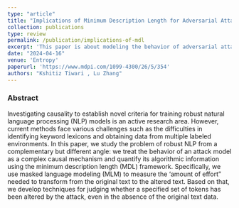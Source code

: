 ```yaml
---
type: "article"
title: "Implications of Minimum Description Length for Adversarial Attack in NLP"
collection: publications
type: review
permalink: /publication/implications-of-mdl
excerpt: 'This paper is about modeling the behavior of adversarial attack models in NLP as a complex causal mechanism and quantifying it.'
date: "2024-04-16"
venue: 'Entropy'
paperurl: 'https://www.mdpi.com/1099-4300/26/5/354'
authors: "Kshitiz Tiwari , Lu Zhang"
---
```

<h3> Abstract </h3>
Investigating causality to establish novel criteria for training robust natural language processing (NLP) models is an active research area. However, current methods face various challenges such as the difficulties in identifying keyword lexicons and obtaining data from multiple labeled environments. In this paper, we study the problem of robust NLP from a complementary but different angle: we treat the behavior of an attack model as a complex causal mechanism and quantify its algorithmic information using the minimum description length (MDL) framework. Specifically, we use masked language modeling (MLM) to measure the ‘amount of effort” needed to transform from the original text to the altered text. Based on that, we develop techniques for judging whether a specified set of tokens has been altered by the attack, even in the absence of the original text data.



